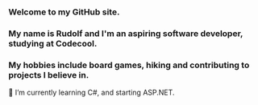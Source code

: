 ### Welcome to my GitHub site.
### My name is Rudolf and I'm an aspiring software developer, studying at Codecool.
### My hobbies include board games, hiking and contributing to projects I believe in.

🌱 I’m currently learning C#, and starting ASP.NET.

<!--
**hrudolf/hrudolf** is a ✨ _special_ ✨ repository because its `README.md` (this file) appears on your GitHub profile.

Here are some ideas to get you started:

- 🔭 I’m currently working on ...
- 🌱 I’m currently learning ...
- 👯 I’m looking to collaborate on ...
- 🤔 I’m looking for help with ...
- 💬 Ask me about ...
- 📫 How to reach me: ...
- 😄 Pronouns: ...
- ⚡ Fun fact: ...
-->
